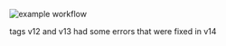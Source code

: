 ![example workflow](https://github.com/Brent1369/ses-opdracht-4/actions/workflows/gradle.yml/badge.svg)

tags v12 and v13 had some errors that were fixed in v14
